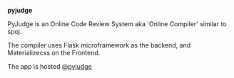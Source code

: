 **pyjudge**

PyJudge is an Online Code Review System aka 'Online Compiler' similar to spoj.

The compiler uses Flask microframework as the backend, and Materializecss on the Frontend.

The app is hosted @[pyjudge](http://github.com/creativcoder/pyjudge)
